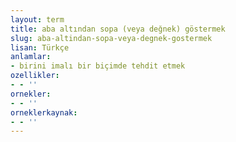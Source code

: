 ```yaml
---
layout: term
title: aba altından sopa (veya değnek) göstermek
slug: aba-altindan-sopa-veya-degnek-gostermek
lisan: Türkçe
anlamlar:
- birini imalı bir biçimde tehdit etmek
ozellikler:
- - ''
ornekler:
- - ''
orneklerkaynak:
- - ''
---
```

